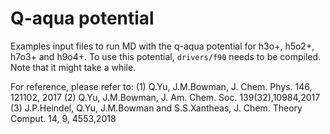 # Q-aqua potential

Examples input files to run MD with the q-aqua potential for h3o+, h5o2+, h7o3+ and h9o4+.
To use this potential, `drivers/f90` needs to be compiled. Note that it might take a while.

For reference, please refer to:
(1) Q.Yu, J.M.Bowman, J. Chem. Phys. 146, 121102, 2017
(2) Q.Yu, J.M.Bowman, J. Am. Chem. Soc. 139(32),10984,2017
(3) J.P.Heindel, Q.Yu, J.M.Bowman and S.S.Xantheas, J. Chem. Theory Comput. 14, 9, 4553,2018
